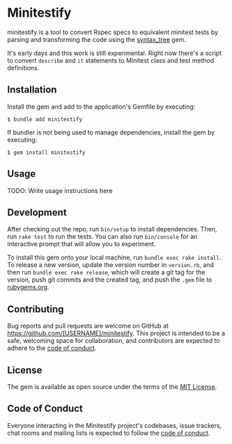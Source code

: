 # Minitestify

minitestify is a tool to convert Rspec specs to equivalent minitest tests by parsing and transforming the code using the [syntax_tree](https://github.com/ruby-syntax-tree/syntax_tree) gem.

It's early days and this work is still experimental.  Right now there's a script to convert `describe` and `it` statements to Minitest class and test method definitions.

## Installation

Install the gem and add to the application's Gemfile by executing:

    $ bundle add minitestify

If bundler is not being used to manage dependencies, install the gem by executing:

    $ gem install minitestify

## Usage

TODO: Write usage instructions here

## Development

After checking out the repo, run `bin/setup` to install dependencies. Then, run `rake test` to run the tests. You can also run `bin/console` for an interactive prompt that will allow you to experiment.

To install this gem onto your local machine, run `bundle exec rake install`. To release a new version, update the version number in `version.rb`, and then run `bundle exec rake release`, which will create a git tag for the version, push git commits and the created tag, and push the `.gem` file to [rubygems.org](https://rubygems.org).

## Contributing

Bug reports and pull requests are welcome on GitHub at https://github.com/[USERNAME]/minitestify. This project is intended to be a safe, welcoming space for collaboration, and contributors are expected to adhere to the [code of conduct](https://github.com/[USERNAME]/minitestify/blob/master/CODE_OF_CONDUCT.md).

## License

The gem is available as open source under the terms of the [MIT License](https://opensource.org/licenses/MIT).

## Code of Conduct

Everyone interacting in the Minitestify project's codebases, issue trackers, chat rooms and mailing lists is expected to follow the [code of conduct](https://github.com/[USERNAME]/minitestify/blob/master/CODE_OF_CONDUCT.md).
